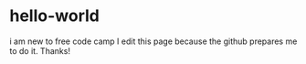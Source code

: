 # hello-world
i am new to free code camp
I edit this page because the github prepares me to do it. Thanks!
